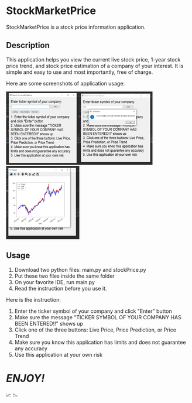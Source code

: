 
# StockMarketPrice

StockMarketPrice is a stock price information application. 

## Description

This application helps you view the current live stock price, 1-year stock price trend, and stock price estimation of a company of your interest. It is simple and easy to use and most importantly, free of charge.

Here are some screenshots of application usage:

<img src="images/firstSight.JPG" width="200" height="200"><img src="images/tickerSymbolEntered.JPG" width="200" height="200"><img src="images/stockPriceTrend.JPG" width="200" height="200">

## Usage

1. Download two python files: main.py and stockPrice.py
2. Put these two files inside the same folder
3. On your favorite IDE, run main.py
4. Read the instruction before you use it.

Here is the instruction:

1. Enter the ticker symbol of your company and click "Enter" button
2. Make sure the message "TICKER SYMBOL OF YOUR COMPANY HAS BEEN ENTERED!!" shows up
3. Click one of the three buttons: Live Price, Price Prediction, or Price Trend
4. Make sure you know this application has limits and does not guarantee any accuracy
5. Use this application at your own risk

# ***ENJOY!***
:chart_with_upwards_trend: :chart_with_downwards_trend:

